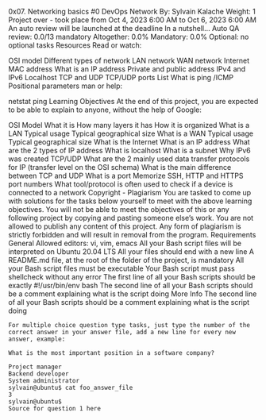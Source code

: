 0x07. Networking basics #0
DevOps
Network
By: Sylvain Kalache
Weight: 1
Project over - took place from Oct 4, 2023 6:00 AM to Oct 6, 2023 6:00 AM
An auto review will be launched at the deadline
In a nutshell…
Auto QA review: 0.0/13 mandatory
Altogether:  0.0%
Mandatory: 0.0%
Optional: no optional tasks
Resources
Read or watch:

OSI model
Different types of network
LAN network
WAN network
Internet
MAC address
What is an IP address
Private and public address
IPv4 and IPv6
Localhost
TCP and UDP
TCP/UDP ports List
What is ping /ICMP
Positional parameters
man or help:

netstat
ping
Learning Objectives
At the end of this project, you are expected to be able to explain to anyone, without the help of Google:

OSI Model
What it is
How many layers it has
How it is organized
What is a LAN
Typical usage
Typical geographical size
What is a WAN
Typical usage
Typical geographical size
What is the Internet
What is an IP address
What are the 2 types of IP address
What is localhost
What is a subnet
Why IPv6 was created
	TCP/UDP
What are the 2 mainly used data transfer protocols for IP (transfer level on the OSI schema)
	What is the main difference between TCP and UDP
	What is a port
	Memorize SSH, HTTP and HTTPS port numbers
	What tool/protocol is often used to check if a device is connected to a network
	Copyright - Plagiarism
	You are tasked to come up with solutions for the tasks below yourself to meet with the above learning objectives.
	You will not be able to meet the objectives of this or any following project by copying and pasting someone else’s work.
	You are not allowed to publish any content of this project.
	Any form of plagiarism is strictly forbidden and will result in removal from the program.
	Requirements
	General
	Allowed editors: vi, vim, emacs
	All your Bash script files will be interpreted on Ubuntu 20.04 LTS
	All your files should end with a new line
	A README.md file, at the root of the folder of the project, is mandatory
	All your Bash script files must be executable
	Your Bash script must pass shellcheck without any error
	The first line of all your Bash scripts should be exactly #!/usr/bin/env bash
	The second line of all your Bash scripts should be a comment explaining what is the script doing
	More Info
	The second line of all your Bash scripts should be a comment explaining what is the script doing

	For multiple choice question type tasks, just type the number of the correct answer in your answer file, add a new line for every new answer, example:

	What is the most important position in a software company?

	Project manager
	Backend developer
	System administrator
	sylvain@ubuntu$ cat foo_answer_file
	3
	sylvain@ubuntu$
	Source for question 1 here
